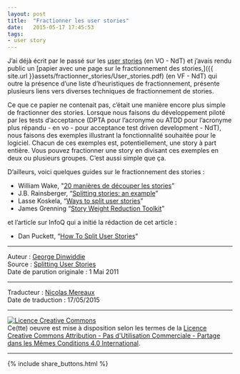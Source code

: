 ```yaml
---
layout: post
title:  "Fractionner les user stories"
date:   2015-05-17 17:45:53
tags:
- user story
---
```


J’ai déjà écrit par le passé sur les [user stories](http://blog.gdinwiddie.com/2009/09/13/using-user-stories/) (en VO - NdT) et j’avais rendu public un [papier avec une page sur le fractionnement des stories,]({{ site.url }}assets/fractionner_stories/User_stories.pdf) (en VF - NdT) qui outre la présence d’une liste d’heuristiques de fractionnement, présente plusieurs liens vers diverses techniques de fractionnement de stories.

Ce que ce papier ne contenait pas, c’était une manière encore plus simple de fractionner des stories. Lorsque nous faisons du développement piloté par les tests d’acceptance (DPTA pour l’acronyme ou ATDD pour l’acronyme plus répandu - en vo - pour acceptance test driven development - NdT), nous faisons des exemples illustrant la fonctionnalité souhaitée pour le logiciel. Chacun de ces exemples est, potentiellement, une story à part entière. Vous pouvez fractionner une story en divisant ces exemples en deux ou plusieurs groupes. C’est aussi simple que ça.

D’ailleurs, voici quelques guides sur le fractionnement des stories :

* William Wake, "[20 manières de découper les stories](http://wiki.ayeba.fr/20+mani%C3%A8res+de+d%C3%A9couper+les+stories)”
* J.B. Rainsberger, “[Splitting stories: an example](http://jbrains.ca/permalink/5)”
* Lasse Koskela, “[Ways to split user stories](http://lassekoskela.com/thoughts/7/ways-to-split-user-stories/)”
* James Grenning “[Story Weight Reduction Toolkit](http://www.renaissancesoftware.net/blog/archives/48)”

et l’article sur InfoQ qui a initié la rédaction de cet article :

* Dan Puckett, “[How To Split User Stories](http://www.infoq.com/news/2011/04/how-to-split-user-stories)“

---
Auteur : [George Dinwiddie](http://blog.gdinwiddie.com/about/)  
Source : [Splitting User Stories](http://blog.gdinwiddie.com/2011/05/01/splitting-user-stories/)  
Date de parution originale : 1 Mai 2011  

---
Traducteur : [Nicolas Mereaux](http://www.les-traducteurs-agiles.org/traducteurs/)  
Date de traduction : 17/05/2015  

---

<a rel="license" href="http://creativecommons.org/licenses/by-nc-sa/4.0/"><img alt="Licence Creative Commons" style="border-width:0" src="http://i.creativecommons.org/l/by-nc-sa/4.0/88x31.png" /></a><br />Ce(tte) oeuvre est mise à disposition selon les termes de la <a rel="license" href="http://creativecommons.org/licenses/by-nc-sa/4.0/">Licence Creative Commons Attribution - Pas d'Utilisation Commerciale - Partage dans les Mêmes Conditions 4.0 International</a>.

---

{% include share_buttons.html %}
